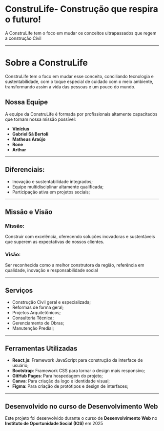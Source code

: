 # ConstruLife- Construção que respira o futuro!

A ConstruLife  tem o foco em mudar os conceitos ultrapassados que regem a construção Civil

---

# Sobre a ConstruLife

ConstruLife tem o foco em mudar esse conceito, conciliando tecnologia e sustentabilidade, com o toque especial de cuidado com o meio ambiente, transformando assim a vida das pessoas e um pouco do mundo.


##  Nossa Equipe

A equipe da ConstruLife é formada por profissionais altamente capacitados que tornam nossa missão possível:
- **Vinícius**
- **Gabriel Sá Bertoli**
- **Matheus Araújo**
- **Rone**
- **Arthur**
  
---

## Diferenciais:
- Inovação e sustentabilidade integrados;
- Equipe multidisciplinar altamente qualificada;
- Participação ativa em projetos sociais;
---
## Missão e Visão

### Missão:
Construir com excelência, oferecendo soluções inovadoras e sustentáveis que superem as expectativas de nossos clientes.

### Visão:
Ser reconhecida como a melhor construtora da região, referência em qualidade, inovação e responsabilidade social

---

## Serviços

- Construção Civil geral e especializada;
- Reformas de forma geral;
- Projetos Arquitetônicos;
- Consultoria Técnica;
- Gerenciamento de Obras;
- Manutenção Predial;
---

##  Ferramentas Utilizadas

- **React.js**: Framework JavaScript para construção da interface de usuário;
- **Bootstrap**: Framework CSS para tornar o design mais responsivo;
- **GitHub Pages**: Para hospedagem do projeto;
- **Canva**: Para criação da logo e identidade visual;
- **Figma**: Para criação de protótipos e design de interfaces;
---

##  Desenvolvido no curso de Desenvolvimento Web

Este projeto foi desenvolvido durante o curso de **Desenvolvimento Web** no **Instituto de Oportunidade Social (IOS)** em 2025
